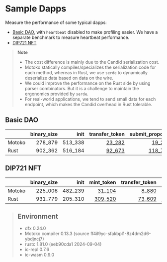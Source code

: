 # Sample Dapps

Measure the performance of some typical dapps:

* [Basic DAO](https://github.com/dfinity/examples/tree/master/motoko/basic_dao),
with `heartbeat` disabled to make profiling easier. We have a separate benchmark to measure heartbeat performance.
* [DIP721 NFT](https://github.com/dfinity/examples/tree/master/motoko/dip721-nft-container)

> **Note**
>
> * The cost difference is mainly due to the Candid serialization cost.
> * Motoko statically compiles/specializes the serialization code for each method, whereas in Rust, we use `serde` to dynamically deserialize data based on data on the wire.
> * We could improve the performance on the Rust side by using parser combinators. But it is a challenge to maintain the ergonomics provided by `serde`.
> * For real-world applications, we tend to send small data for each endpoint, which makes the Candid overhead in Rust tolerable.


## Basic DAO

| |binary_size|init|transfer_token|submit_proposal|vote_proposal|upgrade|
|--|--:|--:|--:|--:|--:|--:|
|Motoko|278_879|513_338|[23_282](Motoko_dao_transfer.svg)|[19_245](Motoko_submit_proposal.svg)|[20_461](Motoko_vote.svg)|[162_125](Motoko_upgrade.svg)|
|Rust|902_362|516_184|[92_673](Rust_dao_transfer.svg)|[118_753](Rust_submit_proposal.svg)|[113_669](Rust_vote.svg)|[1_499_571](Rust_upgrade.svg)|

## DIP721 NFT

| |binary_size|init|mint_token|transfer_token|upgrade|
|--|--:|--:|--:|--:|--:|
|Motoko|225_006|482_239|[31_104](Motoko_nft_mint.svg)|[8_880](Motoko_nft_transfer.svg)|[92_429](Motoko_upgrade.svg)|
|Rust|931_779|205_310|[309_520](Rust_nft_mint.svg)|[73_609](Rust_nft_transfer.svg)|[1_635_142](Rust_upgrade.svg)|

> ## Environment
> * dfx 0.24.0
> * Motoko compiler 0.13.3 (source ff4il9yc-sfakbpl1-8z4dm2d6-ybdjncj7)
> * rustc 1.81.0 (eeb90cda1 2024-09-04)
> * ic-repl 0.7.6
> * ic-wasm 0.9.0
